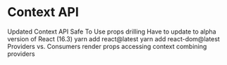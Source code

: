 # Context API

Updated Context API
Safe To Use
props drilling
Have to update to alpha version of React (16.3) yarn add react@latest yarn add react-dom@latest
Providers vs. Consumers
render props accessing context
combining providers
